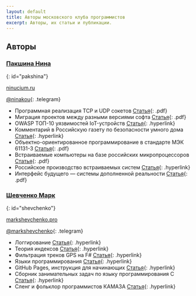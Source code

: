 ```yaml
---
layout: default
title: Авторы московского клуба программистов
excerpt: Авторы, их статьи и публикации.
---
```


## Авторы


### [Пакшина Нина](#pakshina)
{: id="pakshina"}

[ninucium.ru](http://ninucium.ru/portfolio/)

[@ninakou](tg://resolve?domain=ninakou){: .telegram}

* Программная реализация TCP и UDP сокетов [Статья](http://ninucium.ru/portfolio/downloads/sockets.pdf){: .pdf}
* Миграция проектов между разными версиями софта [Статья](http://ninucium.ru/portfolio/downloads/migration.pdf){: .pdf}
* OWASP ТОП-10 уязвимостей IoT-устройств [Статья](https://habr.com/ru/company/jetinfosystems/blog/469799/){: .hyperlink}
* Комментарий в Российскую газету по безопасности умного дома [Статья](https://rg.ru/2019/10/27/ekspert-predupredil-o-slabyh-mestah-sistemy-umnyj-dom.html){: .hyperlink}
* Объектно-ориентированное программирование в стандарте МЭК 61131-3 [Статья](http://ninucium.ru/portfolio/downloads/OOP_IEC.pdf){: .pdf}
* Встраиваемые компьютеры на базе российских микропроцессоров [Статья](http://ninucium.ru/portfolio/downloads/baikal.pdf){: .pdf}
* Российское производство встраиваемых систем [Статья](https://habr.com/ru/post/358340/){: .hyperlink}
* Интерфейс будущего — системы дополненной реальности [Статья](http://ninucium.ru/portfolio/downloads/AR.pdf){: .pdf}


### [Шевченко Марк](#shevchenko)
{: id="shevchenko"}

[markshevchenko.pro](http://markshevchenko.pro/)

[@markshevchenko](tg://resolve?domain=markshevchenko){: .telegram}

* Логгирование [Статья](http://markshevchenko.pro/2017/09/28/logging/){: .hyperlink}
* Теория индексов [Статья](http://markshevchenko.pro/articles/index-theory/){: .hyperlink}
* Фильтрация треков GPS на F# [Статья](http://markshevchenko.pro/articles/fsharp-gps-tracks-filtration/){: .hyperlink}
* Языки программирования [Статья](http://markshevchenko.pro/articles/program-languages/){: .hyperlink}
* GitHub Pages, инструкция для начинающих [Статья](http://markshevchenko.pro/articles/github-pages/){: .hyperlink}
* Сборник занимательных задач по языку программирования C [Статья](http://markshevchenko.pro/articles/c-book-of-problems/){: .hyperlink}
* Сленг и фольклор программистов КАМАЗА [Статья](http://markshevchenko.pro/articles/slang/){: .hyperlink}
